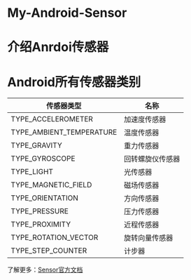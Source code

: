 # My-Android-Sensor
# 介绍Anrdoi传感器

# Android所有传感器类别

|传感器类型 | 名称 | 
|--- | --- |
|TYPE_ACCELEROMETER | 加速度传感器 |
|TYPE_AMBIENT_TEMPERATURE | 温度传感器 |
|TYPE_GRAVITY | 重力传感器 |
|TYPE_GYROSCOPE|回转螺旋仪传感器|
|TYPE_LIGHT|光传感器|
|TYPE_MAGNETIC_FIELD|磁场传感器|
|TYPE_ORIENTATION|方向传感器|
|TYPE_PRESSURE|压力传感器|
|TYPE_PROXIMITY|近程传感器|
|TYPE_ROTATION_VECTOR|旋转向量传感器|
|TYPE_STEP_COUNTER|计步器|

了解更多：[Sensor官方文档](http://developer.android.com/reference/android/hardware/Sensor.html)

